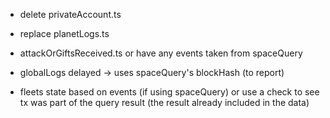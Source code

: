- delete privateAccount.ts
- replace planetLogs.ts


- attackOrGiftsReceived.ts
  or have any events taken from spaceQuery
-  globalLogs delayed -> uses spaceQuery's blockHash (to report)
-  fleets state based on events (if using spaceQuery) or use a check to see tx was part of the query result (the result already included in the data)
